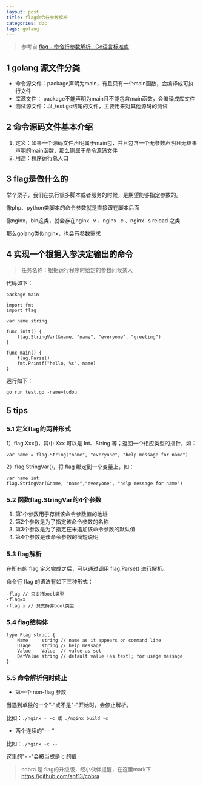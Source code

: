 ```yaml
---
layout: post
title: flag命令行参数解析
categories: doc
tags: golang
---
```



> 参考自 [flag - 命令行参数解析 · Go语言标准库](https://books.studygolang.com/The-Golang-Standard-Library-by-Example/chapter13/13.1.html)


## 1 golang 源文件分类

- 命令源文件：package声明为main，有且只有一个main函数，会编译成可执行文件
- 库源文件： package不能声明为main且不能包含main函数，会编译成库文件
- 测试源文件：以_test.go结尾的文件，主要用来对其他源码的测试

## 2 命令源码文件基本介绍

1. 定义：如果一个源码文件声明属于main包，并且包含一个无参数声明且无结果声明的main函数，那么则属于命令源码文件
2. 用途：程序运行总入口

## 3 flag是做什么的

举个栗子，我们在执行很多脚本或者服务的时候，是期望能够指定参数的。

像php、python类脚本的命令参数就是直接跟在脚本后面

像nginx，bin这类，就会存在nginx -v 、nginx -c 、nginx -s reload 之类

那么golang类似nginx，也会有参数需求


## 4 实现一个根据入参决定输出的命令

> 任务名称：根据运行程序时给定的参数问候某人


代码如下：

```
package main

import fmt
import flag

var name string

func init() {
	flag.StringVar(&name, "name", "everyone", "greeting")
}

func main() {
	flag.Parse()
	fmt.Printf("hello, %s", name)
}

```

运行如下：

`go run test.go -name=tudou` 


## 5 tips
### 5.1 定义flag的两种形式

1）flag.Xxx()，其中 Xxx 可以是 Int、String 等；返回一个相应类型的指针，如：
```
var name = flag.String("name", "everyone", "help message for name")
```

2）flag.StringVar()，将 flag 绑定到一个变量上，如：
```
var name int
flag.StringVar(&name, "name","everyone", "help message for name")
```

### 5.2 函数flag.StringVar的4个参数

1. 第1个参数用于存储该命令参数值的地址
2. 第2个参数是为了指定该命令参数的名称
3. 第3个参数是为了指定在未追加该命令参数的默认值
4. 第4个参数是该命令参数的简短说明

### 5.3 flag解析

在所有的 flag 定义完成之后，可以通过调用 flag.Parse() 进行解析。

命令行 flag 的语法有如下三种形式：

```
-flag // 只支持bool类型
-flag=x
-flag x // 只支持非bool类型
```


### 5.4 flag结构体


```
type Flag struct {
    Name     string // name as it appears on command line
    Usage    string // help message
    Value    Value  // value as set
    DefValue string // default value (as text); for usage message
}
```

### 5.5 命令解析何时终止
 
- 第一个 non-flag 参数

当遇到单独的一个”-“或不是"-"开始时，会停止解析。

比如：`./nginx - -c 或 ./nginx build -c`

- 两个连续的”- - “

比如：`./nginx -c --`

这里的"- -"会被当成是 c 的值


> cobra 是 flag的升级版，经小伙伴提醒，在这里mark下
> https://github.com/spf13/cobra 
